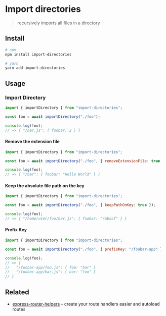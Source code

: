 # Import directories

> recursively imports all files in a directory

## Install

```bash
# npm
npm install import-directories

# yarn
yarn add import-directories
```

## Usage

### Import Directory

```js
import { importDirectory } from "import-directories";

const foo = await importDirectory("./foo");

console.log(foo);
// => { "/bar.js": { foobar: 2 } }
```

#### Remove the extension file

```js
import { importDirectory } from "import-directories";

const foo = await importDirectory("./foo", { removeExtensionFile: true });

console.log(foo);
// => { "/bar": { foobar: "Hello World" } }
```

#### Keep the absolute file path on the key

```js
import { importDirectory } from "import-directories";

const foo = await importDirectory("./foo", { keepPathOnKey: true });

console.log(foo);
// => { "/home/user/foo/bar.js": { foobar: "raboof" } }
```

#### Prefix Key

```js
import { importDirectory } from "import-directories";

const foo = await importDirectory("./foo", { prefixKey: "/foobar-app" });

console.log(foo);
// => {
//   "/foobar-app/foo.js": { foo: "bar" }
//   "/foobar-app/bar.js": { bar: "foo" }
// }
```

## Related

- [express-router-helpers](https://github.com/iswilljr/express-router-helpers) - create your route handlers easier and autoload routes
